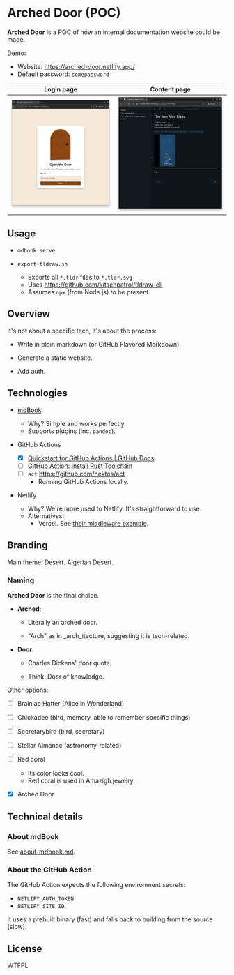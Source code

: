 # Arched Door (POC)

**Arched Door** is a POC of how an internal documentation website could be made.

Demo:
- Website: https://arched-door.netlify.app/
- Default password: `somepassword`

| Login page | Content page
|:----------:|:-------------:|
| ![](./images/screenshot-1.png) | ![](./images/screenshot-2.png) |


## Usage

- `mdbook serve`

- `export-tldraw.sh`
  * Exports all `*.tldr` files to `*.tldr.svg`
  * Uses https://github.com/kitschpatrol/tldraw-cli
  * Assumes `npx` (from Node.js) to be present.


## Overview

It's not about a specific tech, it's about the process:

- Write in plain markdown (or GitHub Flavored Markdown).

- Generate a static website.

- Add auth.


## Technologies

- [mdBook](https://github.com/rust-lang/mdBook).
    * Why? Simple and works perfectly.
    * Supports plugins (inc. `pandoc`).

- GitHub Actions
  * [x] [Quickstart for GitHub Actions | GitHub Docs](https://docs.github.com/en/actions/writing-workflows/quickstart)
  * [ ] [GitHub Action: Install Rust Toolchain](https://github.com/actions-rust-lang/setup-rust-toolchain)
  * [ ] `act` https://github.com/nektos/act
    + Running GitHub Actions locally.

- Netlify
    * Why? We're more used to Netlify. It's straightforward to use.
    * Alternatives:
        + Vercel.
          See [their middleware example](https://github.com/vercel/examples/blob/main/edge-middleware/basic-auth-password/middleware.ts).


## Branding

Main theme: Desert. Algerian Desert.

### Naming

**Arched Door** is the final choice.

  - **Arched**:

      * Literally an arched door.

      * "Arch" as in _arch_itecture, suggesting it is tech-related.

  - **Door**:

      * Charles Dickens' door quote.

      * Think: Door of knowledge.

Other options:

- [ ] Brainiac Hatter (Alice in Wonderland)

- [ ] Chickadee (bird, memory, able to remember specific things)

- [ ] Secretarybird (bird, secretary)

- [ ] Stellar Almanac (astronomy-related)

- [ ] Red coral
    * Its color looks cool.
    * Red coral is used in Amazigh jewelry.

- [x] Arched Door


## Technical details

### About mdBook

See [about-mdbook.md](./about-mdbook.md).

### About the GitHub Action

The GitHub Action expects the following environment secrets:
- `NETLIFY_AUTH_TOKEN`
- `NETLIFY_SITE_ID`

It uses a prebuilt binary (fast) and falls back to building from the source (slow).


## License

WTFPL
